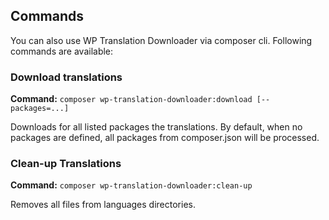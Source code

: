 ## Commands

You can also use WP Translation Downloader via composer cli. Following commands are available:

### Download translations

**Command:** `composer wp-translation-downloader:download [--packages=...]`

Downloads for all listed packages the translations. By default, when no packages are defined, all packages from composer.json will be processed.

### Clean-up Translations

**Command:** `composer wp-translation-downloader:clean-up`

Removes all files from languages directories.
